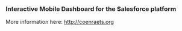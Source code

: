 ### Interactive Mobile Dashboard for the Salesforce platform ###

More information here: http://coenraets.org